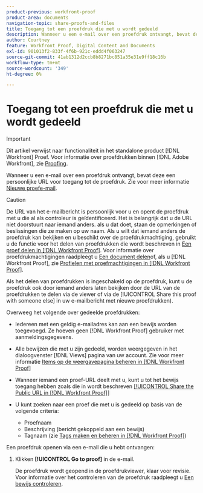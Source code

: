 ```yaml
---
product-previous: workfront-proof
product-area: documents
navigation-topic: share-proofs-and-files
title: Toegang tot een proefdruk die met u wordt gedeeld
description: Wanneer u een e-mail over een proefdruk ontvangt, bevat deze een persoonlijke URL voor toegang tot de proefdruk. Zie Nieuwe e-mail met proefdrukken voor meer informatie.
author: Courtney
feature: Workfront Proof, Digital Content and Documents
exl-id: 901013f2-833f-4f6b-921c-eddd4f063247
source-git-commit: 41ab1312d2ccb8b8271bc851a35e31e9ff18c16b
workflow-type: tm+mt
source-wordcount: '349'
ht-degree: 0%

---
```


# Toegang tot een proefdruk die met u wordt gedeeld

>[!IMPORTANT]
>
>Dit artikel verwijst naar functionaliteit in het standalone product [!DNL Workfront] Proef. Voor informatie over proefdrukken binnen [!DNL Adobe Workfront], zie [Proofing](../../../review-and-approve-work/proofing/proofing.md).

Wanneer u een e-mail over een proefdruk ontvangt, bevat deze een persoonlijke URL voor toegang tot de proefdruk. Zie voor meer informatie [Nieuwe proefe-mail](../../../workfront-proof/wp-emailsntfctns/proof-notifications-and-reminders/new-proof-email.md).

>[!CAUTION]
>
>De URL van het e-mailbericht is persoonlijk voor u en opent de proefdruk met u die al als controleur is geïdentificeerd. Het is belangrijk dat u de URL niet doorstuurt naar iemand anders. als u dat doet, staan de opmerkingen of beslissingen die ze maken op uw naam. Als u wilt dat iemand anders de proefdruk kan bekijken en u beschikt over de proefdrukmachtiging, gebruikt u de functie voor het delen van proefdrukken die wordt beschreven in [Een proef delen in [!DNL Workfront Proof]](../../../workfront-proof/wp-work-proofsfiles/share-proofs-and-files/share-proof.md). Voor informatie over proefdrukmachtigingen raadpleegt u [Een document delen](../../../workfront-basics/grant-and-request-access-to-objects/document-permissions.md)of, als u [!DNL Workfront Proof], zie [Profielen met proefmachtigingen in [!DNL Workfront Proof]](../../../workfront-proof/wp-acct-admin/account-settings/proof-perm-profiles-in-wp.md).
>
>Als het delen van proefdrukken is ingeschakeld op de proefdruk, kunt u de proefdruk ook door iemand anders laten bekijken door de URL van de proefdrukken te delen via de viewer of via de [!UICONTROL Share this proof with someone else] in uw e-mailbericht met nieuwe proefdrukken).

Overweeg het volgende over gedeelde proefdrukken:

* Iedereen met een geldig e-mailadres kan aan een bewijs worden toegevoegd. Ze hoeven geen [!DNL Workfront Proof] gebruiker met aanmeldingsgegevens.
* Alle bewijzen die met u zijn gedeeld, worden weergegeven in het dialoogvenster [!DNL Views] pagina van uw account. Zie voor meer informatie [Items op de weergavepagina beheren in [!DNL Workfront Proof]](../../../workfront-proof/wp-work-proofsfiles/manage-your-work/manage-items-on-views-page.md)
* Wanneer iemand een proef-URL deelt met u, kunt u tot het bewijs toegang hebben zoals die in wordt beschreven [[!UICONTROL Share the Public URL in [!DNL Workfront Proof]]](../../../workfront-proof/wp-work-proofsfiles/share-proofs-and-files/share-public-url.md)
* U kunt zoeken naar een proef die met u is gedeeld op basis van de volgende criteria:

   * Proefnaam
   * Beschrijving (bericht gekoppeld aan een bewijs)
   * Tagnaam (zie [Tags maken en beheren in [!DNL Workfront Proof]](../../../workfront-proof/wp-work-proofsfiles/organize-your-work/create-and-manage-tags.md))

Een proefdruk openen via een e-mail die u hebt ontvangen:

1. Klikken **[!UICONTROL Go to proof]** in de e-mail.

   De proefdruk wordt geopend in de proefdrukviewer, klaar voor revisie. Voor informatie over het controleren van de proefdruk raadpleegt u [Een bewijs controleren](../../../review-and-approve-work/proofing/reviewing-proofs-within-workfront/review-a-proof/review-a-proof.md).

